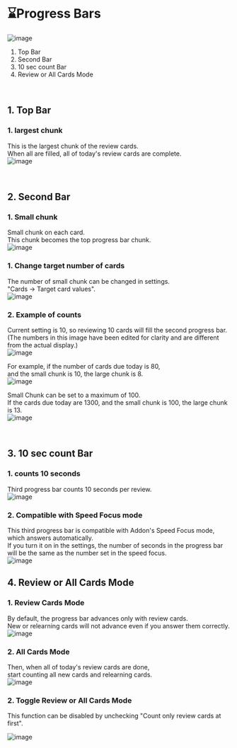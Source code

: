 # ⌛️Progress Bars

![image](https://github.com/shigeyukey/AnkiArcade/assets/124401518/47a96f15-11e5-49ed-a7d8-ce9b8d48401d)


1. Top Bar
1. Second Bar
1. 10 sec count Bar
1. Review or All Cards Mode

<br>

## 1. Top Bar

### 1. largest chunk   
This is the largest chunk of the review cards.  
When all are filled, all of today's review cards are complete.  
![image](https://github.com/shigeyukey/AnkiArcade/assets/124401518/a278586e-96f0-453a-a576-14b4708b1e09)  





<br>

## 2. Second Bar
### 1. Small chunk
Small chunk on each card.  
This chunk becomes the top progress bar chunk.  
![image](https://github.com/shigeyukey/AnkiArcade/assets/124401518/81901b62-70b9-4c30-ae4e-6cada642f0fa)  


### 1. Change target number of cards  
The number of small chunk can be changed in settings.  
"Cards -> Target card values".  
![image](https://github.com/shigeyukey/AnkiArcade/assets/124401518/5fde386f-b0c0-493f-a43c-8ee23a79d5b1)  

### 2. Example of counts
Current setting is 10, so reviewing 10 cards will fill the second progress bar.  
(The numbers in this image have been edited for clarity and are different from the actual display.)  
![image](https://github.com/shigeyukey/AnkiArcade/assets/124401518/9c47ebb1-87fc-4100-b02d-ea818b8247cd)  

For example, if the number of cards due today is 80,  
and the small chunk is 10, the large chunk is 8.  
![image](https://github.com/shigeyukey/AnkiArcade/assets/124401518/e4ef1335-d24e-4a71-a5ec-871fc3112e8b)  

Small Chunk can be set to a maximum of 100.  
 If the cards due today are 1300, and the small chunk is 100, the large chunk is 13.  
![image](https://github.com/shigeyukey/AnkiArcade/assets/124401518/87a23986-e9e2-438a-8a4f-3a790edbcafc)

<br>

## 3. 10 sec count Bar  

### 1. counts 10 seconds  
Third progress bar counts 10 seconds per review.   
![image](https://github.com/shigeyukey/AnkiArcade/assets/124401518/f3ea6aa5-0ef7-47d6-89f7-72c3a9f162de)  

### 2. Compatible with Speed Focus mode   
This third progress bar is compatible with Addon's Speed Focus mode, which answers automatically.  
If you turn it on in the settings, the number of seconds in the progress bar will be the same as the number set in the speed focus.  
![image](https://github.com/shigeyukey/AnkiArcade/assets/124401518/9eedfb81-3f57-4e21-95ac-4995ac39e551)  


## 4. Review or All Cards Mode  
### 1. Review Cards Mode
By default, the progress bar advances only with review cards.  
New or relearning cards will not advance even if you answer them correctly.  
![image](https://github.com/shigeyukey/AnkiArcade/assets/124401518/490f6e9e-7fbe-4e31-aade-d6d3b9f60a51)  

### 2. All Cards Mode 
Then, when all of today's review cards are done,  
 start counting all new cards and relearning cards.  
![image](https://github.com/shigeyukey/AnkiArcade/assets/124401518/cbdaef63-9368-429c-97ae-92bdc0e749ee)  

### 2. Toggle Review or All Cards Mode  
This function can be disabled by unchecking "Count only review cards at first".  

![image](https://github.com/shigeyukey/AnkiArcade/assets/124401518/7a5adcf8-1f4b-4e81-aa4a-64b35bbde05b)  







